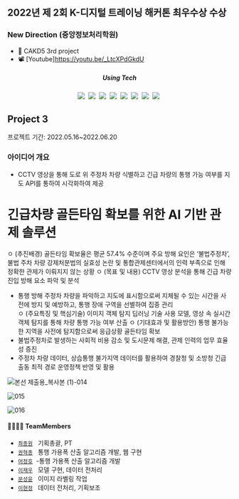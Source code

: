 ## 2022년 제 2회 K-디지털 트레이닝 해커톤 최우수상 수상 
### New Direction (중앙정보처리학원)


- 🚒 CAKD5 3rd project 
- 📽️ [Youtube]https://youtu.be/_LtcXPdGkdU

<h5 align='center'> Using Tech </h5>
<p align="center">
  <img src="https://img.shields.io/badge/Python-3766AB?style=flat-square&logo=Python&logoColor=white"/></a>&nbsp 
  <img src="https://img.shields.io/badge/Yolov5-6DB33F?style=flat-square&logo=Yolo&logoColor=white"/></a>&nbsp 
  <img src="https://img.shields.io/badge/Flask-092E20?style=flat-square&logo=Flask&logoColor=white"/></a>&nbsp 
  <img src="https://img.shields.io/badge/kakaomapAPI-E6B91E?style=flat-square&logo=kakaomapAPI&logoColor=white"/></a>&nbsp 
  <img src="https://img.shields.io/badge/HTML-DB3552?style=flat-square&logo=HTML&logoColor=white"/></a>&nbsp 
  <img src="https://img.shields.io/badge/javascript-333664?style=flat-square&logo=javascript&logoColor=white"/></a>&nbsp 
  <img src="https://img.shields.io/badge/css-005571?style=flat-square&logo=css&logoColor=white"/></a>&nbsp 
    <img src="https://img.shields.io/badge/visualstudio-64335F?style=flat-square&logo=visualstudio&logoColor=white"/></a>&nbsp
</p>

## Project 3
프로젝트 기간: 2022.05.16~2022.06.20

### 아이디어 개요
- CCTV 영상을 통해 도로 위 주정차 차량 식별하고 긴급 차량의 통행 가능 여부를 지도 API를 통하여 시각화하여 제공

# 긴급차량 골든타임 확보를 위한 AI 기반 관제 솔루션  

 ㅇ (추진배경) 골든타임 확보율은 평균 57.4% 수준이며 주요 방해 요인은 ‘불법주정차’, 불법 주차 차량 강제처분법의 실효성 논란 및 통합관제센터에서의 인력 부족으로 인해 정확한 관제가 이뤄지지 않는 상황
 ㅇ (목표 및 내용) CCTV 영상 분석을 통해 긴급 차량 진입 방해 요소 파악 및 분석  
   - 통행 방해 주정차 차량을 파악하고 지도에 표시함으로써 지체될 수 있는 시간을 사전에 방지 및 예방하고, 통행 장애 구역을 선별하여 집중 관리   
 ㅇ (주요특징 및 핵심기술) 이미지 객체 탐지 딥러닝 기술 사용 모델, 영상 속 실시간 객체 탐지를 통해 차량 통행 가능 여부 산출
 ㅇ (기대효과 및 활용방안) 통행 불가능한 지역을 사전에 탐지함으로써 응급상황 골든타임 확보
   - 불법주정차로 발생하는 사회적 비용 감소 및 도시문제 해결, 관제 인력의 업무 효율성 증진
   - 주정차 차량 데이터, 상습통행 불가지역 데이터를 활용하여 경찰청 및 소방청 긴급출동 최적 경로 운영정책 반영 및 활용

![본선 제출용_복사본 (1)-014](https://user-images.githubusercontent.com/96768479/175298591-bb5ad622-2526-4d3b-bc2f-799016ad2b21.png)


![015](https://user-images.githubusercontent.com/96768479/175277326-2e2c656d-0ffb-445b-a75e-50b830bce544.png)


![016](https://user-images.githubusercontent.com/96768479/175277360-124dba41-09ee-4071-80b1-4dc0ac3b8ddb.png)



#### 👨‍👩‍👦‍👦 TeamMembers  

- [`최종원`](https://github.com/joannajongwonchoi) &nbsp; 기획총괄, PT
- [`권혁종`](https://github.com/gitHek) &nbsp; 통행 가용폭 산출 알고리즘 개발, 웹 구현
- [`어정호`](https://github.com/fish-ho) &nbsp;-통행 가용폭 산출 알고리즘 개발
- [`이재우`](https://github.com/leedaedoo2) &nbsp; 모델 구현, 데이터 전처리
- [`문성윤`](https://github.com/Syoon0710) &nbsp; 이미지 라벨링 작업
- [`이현정`](https://github.com/hyunjung28) &nbsp; 데이터 전처리, 기획보조
